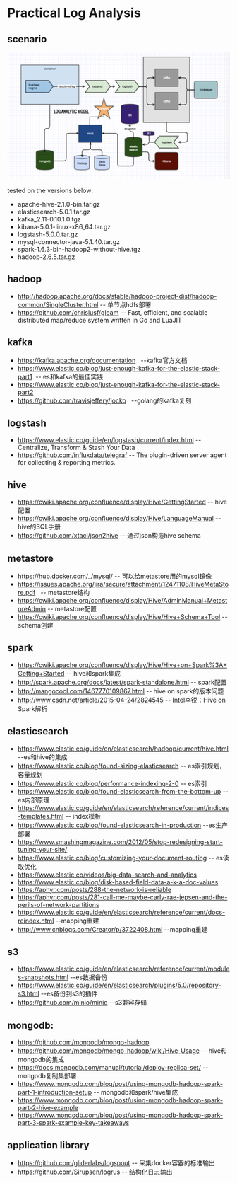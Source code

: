 # Practical Log Analysis

## scenario
![scenario](log.png)

tested on the versions below:
* apache-hive-2.1.0-bin.tar.gz
* elasticsearch-5.0.1.tar.gz
* kafka_2.11-0.10.1.0.tgz
* kibana-5.0.1-linux-x86_64.tar.gz
* logstash-5.0.0.tar.gz
* mysql-connector-java-5.1.40.tar.gz
* spark-1.6.3-bin-hadoop2-without-hive.tgz
* hadoop-2.6.5.tar.gz

## hadoop
* http://hadoop.apache.org/docs/stable/hadoop-project-dist/hadoop-common/SingleCluster.html  -- 单节点hdfs部署
* https://github.com/chrislusf/gleam -- Fast, efficient, and scalable distributed map/reduce system written in Go and LuaJIT

## kafka
* https://kafka.apache.org/documentation   --kafka官方文档
* https://www.elastic.co/blog/just-enough-kafka-for-the-elastic-stack-part1  -- es和kafka的最佳实践
* https://www.elastic.co/blog/just-enough-kafka-for-the-elastic-stack-part2
* https://github.com/travisjeffery/jocko   --golang的kafka复刻

## logstash
* https://www.elastic.co/guide/en/logstash/current/index.html -- Centralize, Transform & Stash Your Data
* https://github.com/influxdata/telegraf -- The plugin-driven server agent for collecting & reporting metrics.

## hive
* https://cwiki.apache.org/confluence/display/Hive/GettingStarted -- hive配置
* https://cwiki.apache.org/confluence/display/Hive/LanguageManual --hive的SQL手册
* https://github.com/xtaci/json2hive -- 通过json构造hive schema

## metastore
* https://hub.docker.com/_/mysql/  -- 可以给metastore用的mysql镜像
* https://issues.apache.org/jira/secure/attachment/12471108/HiveMetaStore.pdf   -- metastore结构
* https://cwiki.apache.org/confluence/display/Hive/AdminManual+MetastoreAdmin -- metastore配置
* https://cwiki.apache.org/confluence/display/Hive/Hive+Schema+Tool -- schema创建

## spark
* https://cwiki.apache.org/confluence/display/Hive/Hive+on+Spark%3A+Getting+Started -- hive和spark集成
* http://spark.apache.org/docs/latest/spark-standalone.html -- spark配置
* http://mangocool.com/1467770109867.html -- hive on spark的版本问题
* http://www.csdn.net/article/2015-04-24/2824545 -- Intel李锐：Hive on Spark解析

## elasticsearch
* https://www.elastic.co/guide/en/elasticsearch/hadoop/current/hive.html --es和hive的集成
* https://www.elastic.co/blog/found-sizing-elasticsearch -- es索引规划，容量规划
* https://www.elastic.co/blog/performance-indexing-2-0 -- es索引
* https://www.elastic.co/blog/found-elasticsearch-from-the-bottom-up --es内部原理
* https://www.elastic.co/guide/en/elasticsearch/reference/current/indices-templates.html -- index模板
* https://www.elastic.co/blog/found-elasticsearch-in-production --es生产部署
* https://www.smashingmagazine.com/2012/05/stop-redesigning-start-tuning-your-site/
* https://www.elastic.co/blog/customizing-your-document-routing -- es读取优化
* https://www.elastic.co/videos/big-data-search-and-analytics
* https://www.elastic.co/blog/disk-based-field-data-a-k-a-doc-values
* https://aphyr.com/posts/288-the-network-is-reliable
* https://aphyr.com/posts/281-call-me-maybe-carly-rae-jepsen-and-the-perils-of-network-partitions
* https://www.elastic.co/guide/en/elasticsearch/reference/current/docs-reindex.html --mapping重建
* http://www.cnblogs.com/Creator/p/3722408.html --mapping重建

## s3
* https://www.elastic.co/guide/en/elasticsearch/reference/current/modules-snapshots.html  --es数据备份
* https://www.elastic.co/guide/en/elasticsearch/plugins/5.0/repository-s3.html --es备份到s3的插件
* https://github.com/minio/minio --s3兼容存储

## mongodb:
* https://github.com/mongodb/mongo-hadoop 
* https://github.com/mongodb/mongo-hadoop/wiki/Hive-Usage -- hive和mongodb的集成
* https://docs.mongodb.com/manual/tutorial/deploy-replica-set/ -- mongodb复制集部署
* https://www.mongodb.com/blog/post/using-mongodb-hadoop-spark-part-1-introduction-setup -- mongodb和spark/hive集成
* https://www.mongodb.com/blog/post/using-mongodb-hadoop-spark-part-2-hive-example
* https://www.mongodb.com/blog/post/using-mongodb-hadoop-spark-part-3-spark-example-key-takeaways

## application library
* https://github.com/gliderlabs/logspout -- 采集docker容器的标准输出
* https://github.com/Sirupsen/logrus -- 结构化日志输出
